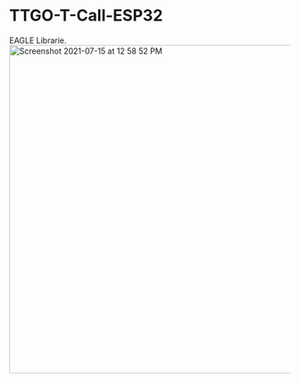 # TTGO-T-Call-ESP32
EAGLE Librarie.
<img width="587" alt="Screenshot 2021-07-15 at 12 58 52 PM" src="https://user-images.githubusercontent.com/10842885/125747550-dc581150-db13-4f59-8865-2a0ad17be0d6.png">
